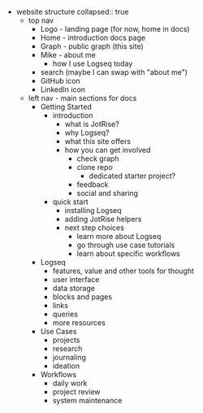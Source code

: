 - website structure
  collapsed:: true
	- top nav
		- Logo - landing page (for now, home in docs)
		- Home - introduction docs page
		- Graph - public graph (this site)
		- Mike - about me
			- how I use Logseq today
		- search (maybe I can swap with "about me")
		- GitHub icon
		- LinkedIn icon
	- left nav - main sections for docs
		- Getting Started
			- introduction
				- what is JotRise?
				- why Logseq?
				- what this site offers
				- how you can get involved
					- check graph
					- clone repo
						- dedicated starter project?
					- feedback
					- social and sharing
			- quick start
				- installing Logseq
				- adding JotRise helpers
				- next step choices
					- learn more about Logseq
					- go through use case tutorials
					- learn about specific workflows
		- Logseq
			- features, value and other tools for thought
			- user interface
			- data storage
			- blocks and pages
			- links
			- queries
			- more resources
		- Use Cases
			- projects
			- research
			- journaling
			- ideation
		- Workflows
			- daily work
			- project review
			- system maintenance